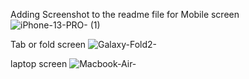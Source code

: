 Adding Screenshot to the readme file for
Mobile screen 
![iPhone-13-PRO- (1)](https://github.com/user-attachments/assets/9bd62423-c6fd-444e-a4bd-e5572be11463)

Tab or fold screen
![Galaxy-Fold2-](https://github.com/user-attachments/assets/fcbd9f93-a31e-41b4-882c-939855bb72ce)

laptop screen
![Macbook-Air-](https://github.com/user-attachments/assets/68c48d2f-c571-4c81-9d64-a4127156839b)
